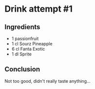 
# Drink attempt #1

## Ingredients

* 1 passionfruit
* 1 cl Sourz Pineapple
* 6 cl Fanta Exotic
* 1 dl Sprite

## Conclusion

Not too good, didn't really taste anything...

